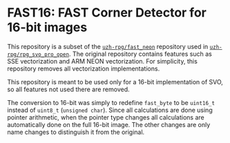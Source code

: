 # FAST16: FAST Corner Detector for 16-bit images

This repository is a subset of the [`uzh-rpg/fast_neon`](https://github.com/uzh-rpg/fast_neon) repository used in [`uzh-rpg/rpg_svo_pro_open`](https://github.com/uzh-rpg/rpg_svo_pro_open). The original repository contains features such as SSE vectorization and ARM NEON vectorization. For simplicity, this repository removes all vectorization implementations.

This repository is meant to be used only for a 16-bit implementation of SVO, so all features not used there are removed. 

The conversion to 16-bit was simply to redefine `fast_byte` to be `uint16_t` instead of `uint8_t` (`unsigned char`). Since all calculations are done using pointer arithmetic, when the pointer type changes all calculations are automatically done on the full 16-bit image. The other changes are only name changes to distinguish it from the original.

